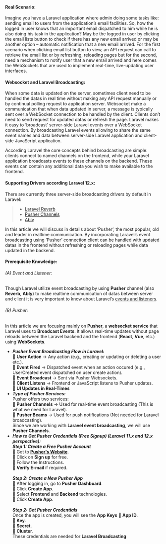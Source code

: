 #### Real Scenario:
Imagine you have a Laravel application where admin doing some tasks like:  sending email to users from the application’s email facilities. So, how the logged in user knows that an important email dispatched to him while he is also doing his task in the application? May be the logged in user by clicking the email lists button to check if there has any new email arrived or may be another option – automatic notification that a new email arrived. For the first scenario when clicking email list button to view, an API request can call to retrieve the email list or by refreshing, reloading pages but for the second, need a mechanism to notify user that a new email arrived and here comes the WebSockets that are used to implement real-time, live-updating user interfaces.


#### Websocket and Laravel Broadcasting:
When some data is updated on the server, sometimes client need to be handled the datas in real time without making any API request manually or by continual polling request to application server. Websocket make a communication that when data updated in server, a message is typically sent over a WebSocket connection to be handled by the client. Clients don’t need to send request for updated datas or refresh the page. Laravel makes it easy to ‘broadcast’ server-side Laravel events over a WebSocket connection. By broadcasting Laravel events allowing to share the same event names and data between server-side Laravel application and client-side JavaScript application.

According Laravel the core concepts behind broadcasting are simple: clients connect to named channels on the frontend, while your Laravel application broadcasts events to these channels on the backend. These events can contain any additional data you wish to make available to the frontend.


#### Supporting Drivers according Laravel 12.x:
There are currently three server-side broadcasting drivers by default in Laravel:        
> * [Laravel Reverb](https://reverb.laravel.com/)   
> * [Pusher Channels](https://pusher.com/channels)   
> * [Ably]( https://ably.com/)
  
In this article we will discuss in details about ‘Pusher’, the most popular, old and leader in realtime communication. By incorporating Laravel’s event broadcasting using ‘Pusher’ connection client can be handled with updated datas in the frontend without refreshing or reloading pages while data updated in the backend.


#### Prerequisite Knowledge:
###### (A) Event and Listener:
Though Laravel utilize event broadcasting by using **Pusher** channel (also **Reverb**, **Ably**) to make realtime communication of datas between server and client it is very important to know about Laravel’s [events and listeners]( https://laravel.com/docs/12.x/events).

###### (B) Pusher:
In this article we are focusing mainly on **Pusher**, a **websocket service** that Laravel uses to **Broadcast Events**. It allows real-time updates without page reloads between the Laravel backend and the frontend (**React**, **Vue**, etc.) using **WebSockets**.

* ***Pusher Event Broadcasting Flow in Laravel:***    
🔹 **User Action** → Any action (e.g., creating or updating or deleting a user etc.).   
🔹 **Event Fired** → Dispatched event when an action occured (e.g., UserCreated event dispatched on user create action).  
🔹 **Event Broadcast** → Sent via Pusher Websockets.   
🔹 **Client Listens** → Frontend or JavaScript listens to Pusher updates.  
🔹 **UI Updates in Real-Times**
* ***Type of Pusher Services:***  
Pusher offers two services:  
🔹 **Pusher Channels** → Used for real-time event broadcasting (This is what we need for Laravel).     
🔹 **Pusher Beams** → Used for push notifications (Not needed for Laravel broadcasting).    
Since we are working with **Laravel event broadcasting**, we will use **Pusher Channels**.
* ***How to Get Pusher Credentials (Free Signup) (Laravel 11.x and 12.x perspective):***  
***Step 1: Create a Free Pusher Account***  
🔹 Got to **[Pusher's Website](https://pusher.com/)**.     
🔹 Click on **Sign up** for free.    
🔹 Follow the Instructions.  
🔹 **Verify E-mail** if required.<br /><br />
***Step 2: Create a New Pusher App***  
🔹 After logging in, go to **Pusher Dashboard**.     
🔹 Click **Create App**.    
🔹 Select **Frontend** and **Backend** technologies.  
🔹 Click **Create App**.<br /><br /> 
***Step 2: Get Pusher Credentials***  
Once the app is created, you will see the **App Keys**
🔹 **App ID**.     
🔹 **Key**.    
🔹 **Secret**.  
🔹 **Cluster**.   
These credentials are needed for **Laravel Broadcasting**



